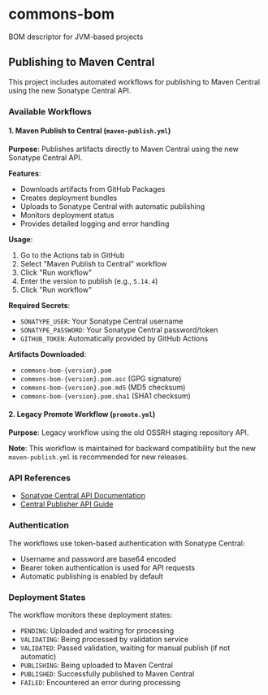 # commons-bom
BOM descriptor for JVM-based projects

## Publishing to Maven Central

This project includes automated workflows for publishing to Maven Central using the new Sonatype Central API.

### Available Workflows

#### 1. Maven Publish to Central (`maven-publish.yml`)

**Purpose**: Publishes artifacts directly to Maven Central using the new Sonatype Central API.

**Features**:
- Downloads artifacts from GitHub Packages
- Creates deployment bundles
- Uploads to Sonatype Central with automatic publishing
- Monitors deployment status
- Provides detailed logging and error handling

**Usage**:
1. Go to the Actions tab in GitHub
2. Select "Maven Publish to Central" workflow
3. Click "Run workflow"
4. Enter the version to publish (e.g., `5.14.4`)
5. Click "Run workflow"

**Required Secrets**:
- `SONATYPE_USER`: Your Sonatype Central username
- `SONATYPE_PASSWORD`: Your Sonatype Central password/token
- `GITHUB_TOKEN`: Automatically provided by GitHub Actions

**Artifacts Downloaded**:
- `commons-bom-{version}.pom`
- `commons-bom-{version}.pom.asc` (GPG signature)
- `commons-bom-{version}.pom.md5` (MD5 checksum)
- `commons-bom-{version}.pom.sha1` (SHA1 checksum)

#### 2. Legacy Promote Workflow (`promote.yml`)

**Purpose**: Legacy workflow using the old OSSRH staging repository API.

**Note**: This workflow is maintained for backward compatibility but the new `maven-publish.yml` is recommended for new releases.

### API References

- [Sonatype Central API Documentation](https://central.sonatype.com/api-doc)
- [Central Publisher API Guide](https://central.sonatype.org/publish/publish-portal-api/)

### Authentication

The workflows use token-based authentication with Sonatype Central:
- Username and password are base64 encoded
- Bearer token authentication is used for API requests
- Automatic publishing is enabled by default

### Deployment States

The workflow monitors these deployment states:
- `PENDING`: Uploaded and waiting for processing
- `VALIDATING`: Being processed by validation service
- `VALIDATED`: Passed validation, waiting for manual publish (if not automatic)
- `PUBLISHING`: Being uploaded to Maven Central
- `PUBLISHED`: Successfully published to Maven Central
- `FAILED`: Encountered an error during processing
